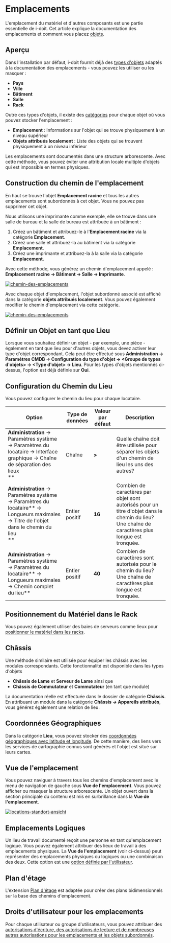 # Emplacements 

L'emplacement du matériel et d'autres composants est une partie essentielle de i-doit. Cet article explique la documentation des emplacements et comment vous placez [objets](../basics/structure-of-the-it-documentation.md).

Aperçu
--------

Dans l'installation par défaut, i-doit fournit déjà des [types d'objets](../basics/structure-of-the-it-documentation.md) adaptés à la documentation des emplacements - vous pouvez les utiliser ou les masquer :

*   **Pays**
*   **Ville**
*   **Bâtiment**
*   **Salle**
*   **Rack**

Outre ces types d'objets, il existe des [catégories](../basics/structure-of-the-it-documentation.md) pour chaque objet où vous pouvez stocker l'emplacement :

*   **Emplacement** : Informations sur l'objet qui se trouve physiquement à un niveau supérieur
*   **Objets attribués localement** : Liste des objets qui se trouvent physiquement à un niveau inférieur

Les emplacements sont documentés dans une structure arborescente. Avec cette méthode, vous pouvez éviter une attribution locale multiple d'objets qui est impossible en termes physiques.

Construction du chemin de l'emplacement
--------------------------

En haut se trouve l'objet **Emplacement racine** et tous les autres emplacements sont subordonnés à cet objet. Vous ne pouvez pas supprimer cet objet.

Nous utilisons une imprimante comme exemple, elle se trouve dans une salle de bureau et la salle de bureau est attribuée à un bâtiment :

1.  Créez un bâtiment et attribuez-le à l'**Emplacement racine** via la catégorie **Emplacement**.
2.  Créez une salle et attribuez-la au bâtiment via la catégorie **Emplacement**.
3.  Créez une imprimante et attribuez-la à la salle via la catégorie **Emplacement**.

Avec cette méthode, vous générez un chemin d'emplacement appelé : **Emplacement racine → Bâtiment → Salle → Imprimante**.

[![chemin-des-emplacements](../assets/images/en/use-cases/locations/1-loc.png)](../assets/images/en/use-cases/locations/1-loc.png)

Avec chaque objet d'emplacement, l'objet subordonné associé est affiché dans la catégorie **objets attribués localement**. Vous pouvez également modifier le chemin d'emplacement via cette catégorie.

[![chemin-des-emplacements](../assets/images/en/use-cases/locations/2-loc.png)](../assets/images/en/use-cases/locations/2-loc.png)

Définir un Objet en tant que Lieu
----------------------------

Lorsque vous souhaitez définir un objet - par exemple, une pièce - également en tant que lieu pour d'autres objets, vous devez activer leur type d'objet correspondant. Cela peut être effectué sous **Administration → Paramètres CMDB → Configuration du type d'objet → <Groupe de types d'objets> → <Type d'objet> → Lieu**. Pour les types d'objets mentionnés ci-dessus, l'option est déjà définie sur **Oui**.

Configuration du Chemin du Lieu
----------------------------------

Vous pouvez configurer le chemin du lieu pour chaque locataire.

| Option | Type de données | Valeur par défaut | Description |
| --- | --- | --- | --- |
| **Administration** → Paramètres système → Paramètres du locataire → Interface graphique → Chaîne de séparation des lieux  <br>** | Chaîne | **>** | Quelle chaîne doit être utilisée pour séparer les objets d'un chemin de lieu les uns des autres? |
| **Administration** → Paramètres système → Paramètres du locataire** → Longueurs maximales → Titre de l'objet dans le chemin du lieu  <br>** | Entier positif | **16** | Combien de caractères par objet sont autorisés pour un titre d'objet dans le chemin du lieu? Une chaîne de caractères plus longue est tronquée. |
| **Administration** → Paramètres système → Paramètres du locataire** → Longueurs maximales → Chemin complet du lieu** | Entier positif | **40** | Combien de caractères sont autorisés pour le chemin du lieu? Une chaîne de caractères plus longue est tronquée. |

Positionnement du Matériel dans le Rack
-----------------------------------

Vous pouvez également utiliser des baies de serveurs comme lieux pour [positionner le matériel dans les racks](../evaluation/rack-view.md).

Châssis
-------

Une méthode similaire est utilisée pour équiper les châssis avec les modules correspondants. Cette fonctionnalité est disponible dans les types d'objets

*   **Châssis de Lame** et **Serveur de Lame** ainsi que
*   **Châssis de Commutateur** et **Commutateur** (en tant que module)

La documentation réelle est effectuée dans le dossier de catégorie **Châssis**. En attribuant un module dans la catégorie **Châssis → Appareils attribués**, vous générez également une relation de lieu.

Coordonnées Géographiques
------------------------

Dans la catégorie **Lieu**, vous pouvez stocker des [coordonnées géographiques avec latitude et longitude](./geo-coordinates.md). De cette manière, des liens vers les services de cartographie connus sont générés et l'objet est situé sur leurs cartes.


Vue de l'emplacement
--------------------

Vous pouvez naviguer à travers tous les chemins d'emplacement avec le menu de navigation de gauche sous **Vue de l'emplacement**. Vous pouvez afficher ou masquer la structure arborescente. Un objet ouvert dans la section principale du contenu est mis en surbrillance dans la **Vue de l'emplacement**.

[![locations-standort-ansicht](../assets/images/en/use-cases/locations/3-loc.png)](../assets/images/en/use-cases/locations/3-loc.png)

Emplacements Logiques
---------------------

Un lieu de travail documenté reçoit une personne en tant qu'emplacement logique. Vous pouvez également attribuer des lieux de travail à des emplacements physiques. La **Vue de l'emplacement** (voir ci-dessus) peut représenter des emplacements physiques ou logiques ou une combinaison des deux. Cette option est une [option définie par l'utilisateur](../user-authentication-and-management/builtin-authentication/creating-a-local-user.md).

Plan d'étage
------------

L'extension [Plan d'étage](../i-doit-pro-add-ons/floorplan.md) est adaptée pour créer des plans bidimensionnels sur la base des chemins d'emplacement.

Droits d'utilisateur pour les emplacements
-----------------------------------------

Pour chaque utilisateur ou groupe d'utilisateurs, vous pouvez attribuer des [autorisations d'écriture, des autorisations de lecture et de nombreuses autres autorisations pour les emplacements et les objets subordonnés](./location-bases-authorization.md).
